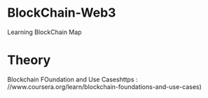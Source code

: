# BlockChain-Web3
Learning BlockChain Map
<h1>Theory</h1>
Blockchain FOundation and Use Caseshttps : //www.coursera.org/learn/blockchain-foundations-and-use-cases)

